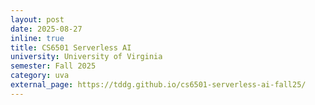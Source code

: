 ```yaml
---
layout: post
date: 2025-08-27
inline: true
title: CS6501 Serverless AI
university: University of Virginia
semester: Fall 2025
category: uva
external_page: https://tddg.github.io/cs6501-serverless-ai-fall25/
---
```

